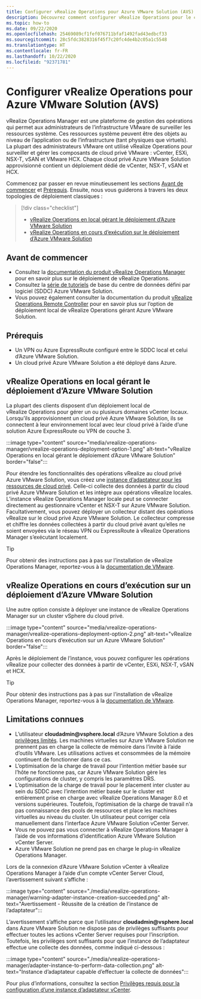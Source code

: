 ```yaml
---
title: Configurer vRealize Operations pour Azure VMware Solution (AVS)
description: Découvrez comment configurer vRealize Operations pour le cloud privé de votre solution VMware Azure.
ms.topic: how-to
ms.date: 09/22/2020
ms.openlocfilehash: 25469089cf1fef076711bfaf1492fad43edbcf33
ms.sourcegitcommit: 28c5fdc3828316f45f7c20fc4de4b2c05a1c5548
ms.translationtype: HT
ms.contentlocale: fr-FR
ms.lasthandoff: 10/22/2020
ms.locfileid: "92371781"
---
```

# <a name="set-up-vrealize-operations-for-azure-vmware-solution"></a>Configurer vRealize Operations pour Azure VMware Solution (AVS)


vRealize Operations Manager est une plateforme de gestion des opérations qui permet aux administrateurs de l’infrastructure VMware de surveiller les ressources système. Ces ressources système peuvent être des objets au niveau de l’application ou de l’infrastructure (tant physiques que virtuels). La plupart des administrateurs VMware ont utilisé vRealize Operations pour surveiller et gérer les composants de cloud privé VMware : vCenter, ESXi, NSX-T, vSAN et VMware HCX.  Chaque cloud privé Azure VMware Solution approvisionné contient un déploiement dédié de vCenter, NSX-T, vSAN et HCX. 

Commencez par passer en revue minutieusement les sections [Avant de commencer](#before-you-begin) et [Prérequis](#prerequisites). Ensuite, nous vous guiderons à travers les deux topologies de déploiement classiques :

> [!div class="checklist"]
> * [vRealize Operations en local gérant le déploiement d’Azure VMware Solution](#on-premises-vrealize-operations-managing-azure-vmware-solution-deployment)
> * [vRealize Operations en cours d’exécution sur le déploiement d’Azure VMware Solution](#vrealize-operations-running-on-azure-vmware-solution-deployment)

## <a name="before-you-begin"></a>Avant de commencer
* Consultez la [documentation du produit vRealize Operations Manager](https://docs.vmware.com/en/vRealize-Operations-Manager/8.1/com.vmware.vcom.vapp.doc/GUID-7FFC61A0-7562-465C-A0DC-46D092533984.html) pour en savoir plus sur le déploiement de vRealize Operations. 
* Consultez la [série de tutoriels](tutorial-network-checklist.md) de base du centre de données défini par logiciel (SDDC) Azure VMware Solution.
* Vous pouvez également consulter la documentation du produit [vRealize Operations Remote Controller](https://docs.vmware.com/en/vRealize-Operations-Manager/8.1/com.vmware.vcom.vapp.doc/GUID-263F9219-E801-4383-8A59-E84F3D01ED6B.html) pour en savoir plus sur l’option de déploiement local de vRealize Operations gérant Azure VMware Solution. 



## <a name="prerequisites"></a>Prérequis
* Un VPN ou Azure ExpressRoute configuré entre le SDDC local et celui d’Azure VMware Solution.
* Un cloud privé Azure VMware Solution a été déployé dans Azure.



## <a name="on-premises-vrealize-operations-managing-azure-vmware-solution-deployment"></a>vRealize Operations en local gérant le déploiement d’Azure VMware Solution
La plupart des clients disposent d’un déploiement local de vRealize Operations pour gérer un ou plusieurs domaines vCenter locaux. Lorsqu’ils approvisionnent un cloud privé Azure VMware Solution, ils se connectent à leur environnement local avec leur cloud privé à l’aide d’une solution Azure ExpressRoute ou VPN de couche 3.  

:::image type="content" source="media/vrealize-operations-manager/vrealize-operations-deployment-option-1.png" alt-text="vRealize Operations en local gérant le déploiement d’Azure VMware Solution"  border="false":::

Pour étendre les fonctionnalités des opérations vRealize au cloud privé Azure VMware Solution, vous créez une [instance d’adaptateur pour les ressources de cloud privé](https://docs.vmware.com/en/vRealize-Operations-Manager/8.1/com.vmware.vcom.config.doc/GUID-640AD750-301E-4D36-8293-1BFEB67E2600.html). Celle-ci collecte des données à partir du cloud privé Azure VMware Solution et les intègre aux opérations vRealize locales. L’instance vRealize Operations Manager locale peut se connecter directement au gestionnaire vCenter et NSX-T sur Azure VMware Solution. Facultativement, vous pouvez déployer un collecteur distant des opérations vRealize sur le cloud privé Azure VMware Solution. Le collecteur compresse et chiffre les données collectées à partir du cloud privé avant qu’elles ne soient envoyées via le réseau VPN ou ExpressRoute à vRealize Operations Manager s’exécutant localement. 

> [!TIP]
> Pour obtenir des instructions pas à pas sur l’installation de vRealize Operations Manager, reportez-vous à la [documentation de VMware](https://docs.vmware.com/en/vRealize-Operations-Manager/8.1/com.vmware.vcom.vapp.doc/GUID-7FFC61A0-7562-465C-A0DC-46D092533984.html). 



## <a name="vrealize-operations-running-on-azure-vmware-solution-deployment"></a>vRealize Operations en cours d’exécution sur un déploiement d’Azure VMware Solution

Une autre option consiste à déployer une instance de vRealize Operations Manager sur un cluster vSphere du cloud privé. 

:::image type="content" source="media/vrealize-operations-manager/vrealize-operations-deployment-option-2.png" alt-text="vRealize Operations en cours d’exécution sur un Azure VMware Solution" border="false":::

Après le déploiement de l’instance, vous pouvez configurer les opérations vRealize pour collecter des données à partir de vCenter, ESXi, NSX-T, vSAN et HCX. 

> [!TIP]
> Pour obtenir des instructions pas à pas sur l’installation de vRealize Operations Manager, reportez-vous à la [documentation de VMware](https://docs.vmware.com/en/vRealize-Operations-Manager/8.1/com.vmware.vcom.vapp.doc/GUID-7FFC61A0-7562-465C-A0DC-46D092533984.html).


## <a name="known-limitations"></a>Limitations connues

- L’utilisateur **cloudadmin\@vsphere.local** d’Azure VMware Solution a des [privilèges limités](concepts-role-based-access-control.md).  Les machines virtuelles sur Azure VMware Solution ne prennent pas en charge la collecte de mémoire dans l’invité à l’aide d’outils VMware.  Les utilisations actives et consommées de la mémoire continuent de fonctionner dans ce cas.
- L’optimisation de la charge de travail pour l’intention métier basée sur l’hôte ne fonctionne pas, car Azure VMware Solution gère les configurations de cluster, y compris les paramètres DRS.
- L’optimisation de la charge de travail pour le placement inter cluster au sein du SDDC avec l’intention métier basée sur le cluster est entièrement prise en charge avec vRealize Operations Manager 8.0 et versions supérieures. Toutefois, l’optimisation de la charge de travail n’a pas connaissance des pools de ressources et place les machines virtuelles au niveau du cluster. Un utilisateur peut corriger cela manuellement dans l’interface Azure VMware Solution vCenter Server.
- Vous ne pouvez pas vous connecter à vRealize Operations Manager à l’aide de vos informations d’identification Azure VMware Solution vCenter Server. 
- Azure VMware Solution ne prend pas en charge le plug-in vRealize Operations Manager.

Lors de la connexion d’Azure VMware Solution vCenter à vRealize Operations Manager à l’aide d’un compte vCenter Server Cloud, l’avertissement suivant s’affiche :

:::image type="content" source="./media/vrealize-operations-manager/warning-adapter-instance-creation-succeeded.png" alt-text="Avertissement - Réussite de la création de l’instance de l’adaptateur":::

L’avertissement s’affiche parce que l’utilisateur **cloudadmin\@vsphere.local** dans Azure VMware Solution ne dispose pas de privilèges suffisants pour effectuer toutes les actions vCenter Server requises pour l’inscription. Toutefois, les privilèges sont suffisants pour que l’instance de l’adaptateur effectue une collecte des données, comme indiqué ci-dessous :

:::image type="content" source="./media/vrealize-operations-manager/adapter-instance-to-perform-data-collection.png" alt-text="Instance d’adaptateur capable d’effectuer la collecte de données":::

Pour plus d’informations, consultez la section [Privilèges requis pour la configuration d’une instance d’adaptateur vCenter](https://docs.vmware.com/en/vRealize-Operations-Manager/8.1/com.vmware.vcom.core.doc/GUID-3BFFC92A-9902-4CF2-945E-EA453733B426.html).

<!-- LINKS - external -->


<!-- LINKS - internal -->




